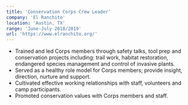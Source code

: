 ```yaml
---
title: 'Conservation Corps Crew Leader'
company: 'El Ranchito'
location: 'Austin, TX'
range: 'June-July 2018/2019'
url: 'https://www.elranchito.org/'
---
```


- Trained and led Corps members through safety talks, tool prep and conservation projects including: trail work,
habitat restoration, endangered species management and control of invasive plants. 
- Served as a healthy role model for Corps members; provide insight, direction, nurture and support.
- Cultivated effective working relationships with staff, volunteers and camp participants.
- Promoted conservation values with Corps members and staff.